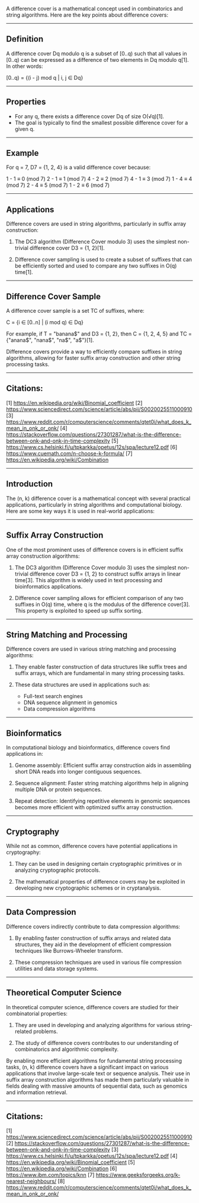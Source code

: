A difference cover is a mathematical concept used in combinatorics and string algorithms. Here are the key points about difference covers:

---

## Definition

A difference cover Dq modulo q is a subset of [0..q) such that all values in [0..q) can be expressed as a difference of two elements in Dq modulo q[1]. In other words:

[0..q) = {(i - j) mod q | i, j ∈ Dq}

---

## Properties

- For any q, there exists a difference cover Dq of size O(√q)[1].
- The goal is typically to find the smallest possible difference cover for a given q.

---

## Example

For q = 7, D7 = {1, 2, 4} is a valid difference cover because:

1 - 1 ≡ 0 (mod 7)
2 - 1 ≡ 1 (mod 7)
4 - 2 ≡ 2 (mod 7)
4 - 1 ≡ 3 (mod 7)
1 - 4 ≡ 4 (mod 7)
2 - 4 ≡ 5 (mod 7)
1 - 2 ≡ 6 (mod 7)

---

## Applications

Difference covers are used in string algorithms, particularly in suffix array construction:

1. The DC3 algorithm (Difference Cover modulo 3) uses the simplest non-trivial difference cover D3 = {1, 2}[1].

2. Difference cover sampling is used to create a subset of suffixes that can be efficiently sorted and used to compare any two suffixes in O(q) time[1].

---

## Difference Cover Sample

A difference cover sample is a set TC of suffixes, where:

C = {i ∈ [0..n] | (i mod q) ∈ Dq}

For example, if T = "banana$" and D3 = {1, 2}, then C = {1, 2, 4, 5} and TC = {"anana$", "nana$", "na$", "a$"}[1].

Difference covers provide a way to efficiently compare suffixes in string algorithms, allowing for faster suffix array construction and other string processing tasks.

---

## Citations:

[1] https://en.wikipedia.org/wiki/Binomial_coefficient
[2] https://www.sciencedirect.com/science/article/abs/pii/S0020025511000910
[3] https://www.reddit.com/r/computerscience/comments/qtet0i/what_does_k_mean_in_onk_or_onk/
[4] https://stackoverflow.com/questions/27301287/what-is-the-difference-between-onk-and-onk-in-time-complexity
[5] https://www.cs.helsinki.fi/u/tpkarkka/opetus/12s/spa/lecture12.pdf
[6] https://www.cuemath.com/n-choose-k-formula/
[7] https://en.wikipedia.org/wiki/Combination

---


## Introduction

The (n, k) difference cover is a mathematical concept with several practical applications, particularly in string algorithms and computational biology. Here are some key ways it is used in real-world applications:

---

## Suffix Array Construction

One of the most prominent uses of difference covers is in efficient suffix array construction algorithms:

1. The DC3 algorithm (Difference Cover modulo 3) uses the simplest non-trivial difference cover D3 = {1, 2} to construct suffix arrays in linear time[3]. This algorithm is widely used in text processing and bioinformatics applications.

2. Difference cover sampling allows for efficient comparison of any two suffixes in O(q) time, where q is the modulus of the difference cover[3]. This property is exploited to speed up suffix sorting.

---

## String Matching and Processing

Difference covers are used in various string matching and processing algorithms:

1. They enable faster construction of data structures like suffix trees and suffix arrays, which are fundamental in many string processing tasks.

2. These data structures are used in applications such as:
   - Full-text search engines
   - DNA sequence alignment in genomics
   - Data compression algorithms

---

## Bioinformatics

In computational biology and bioinformatics, difference covers find applications in:

1. Genome assembly: Efficient suffix array construction aids in assembling short DNA reads into longer contiguous sequences.

2. Sequence alignment: Faster string matching algorithms help in aligning multiple DNA or protein sequences.

3. Repeat detection: Identifying repetitive elements in genomic sequences becomes more efficient with optimized suffix array construction.

---

## Cryptography

While not as common, difference covers have potential applications in cryptography:

1. They can be used in designing certain cryptographic primitives or in analyzing cryptographic protocols.

2. The mathematical properties of difference covers may be exploited in developing new cryptographic schemes or in cryptanalysis.

---

## Data Compression

Difference covers indirectly contribute to data compression algorithms:

1. By enabling faster construction of suffix arrays and related data structures, they aid in the development of efficient compression techniques like Burrows-Wheeler transform.

2. These compression techniques are used in various file compression utilities and data storage systems.

---

## Theoretical Computer Science

In theoretical computer science, difference covers are studied for their combinatorial properties:

1. They are used in developing and analyzing algorithms for various string-related problems.

2. The study of difference covers contributes to our understanding of combinatorics and algorithmic complexity.

By enabling more efficient algorithms for fundamental string processing tasks, (n, k) difference covers have a significant impact on various applications that involve large-scale text or sequence analysis. Their use in suffix array construction algorithms has made them particularly valuable in fields dealing with massive amounts of sequential data, such as genomics and information retrieval.

---

## Citations:

[1] https://www.sciencedirect.com/science/article/abs/pii/S0020025511000910
[2] https://stackoverflow.com/questions/27301287/what-is-the-difference-between-onk-and-onk-in-time-complexity
[3] https://www.cs.helsinki.fi/u/tpkarkka/opetus/12s/spa/lecture12.pdf
[4] https://en.wikipedia.org/wiki/Binomial_coefficient
[5] https://en.wikipedia.org/wiki/Combination
[6] https://www.ibm.com/topics/knn
[7] https://www.geeksforgeeks.org/k-nearest-neighbours/
[8] https://www.reddit.com/r/computerscience/comments/qtet0i/what_does_k_mean_in_onk_or_onk/
